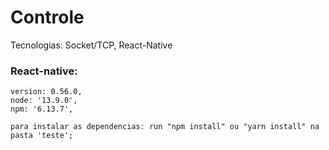 # Controle
  Tecnologias: Socket/TCP, React-Native
  
  ### React-native:
    version: 0.56.0,
    node: '13.9.0',
    npm: '6.13.7',
    
    para instalar as dependencias: run "npm install" ou "yarn install" na pasta 'teste';
 
